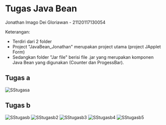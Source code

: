 # Tugas Java Bean
Jonathan Imago Dei Gloriawan - 21120117130054

Keterangan:
- Terdiri dari 2 folder
- Project "JavaBean_Jonathan" merupakan project utama (project JApplet Form)
- Sedangkan folder "Jar file" berisi file .jar yang merupakan komponen Java Bean yang digunakan (Counter dan ProgessBar).

## Tugas a
![SStugasa](https://user-images.githubusercontent.com/58509960/82048690-47851980-96df-11ea-8d61-5eaa427c93e8.jpg)

## Tugas b
![SStugasb](https://user-images.githubusercontent.com/58509960/82048693-47851980-96df-11ea-8846-2ff1c9763673.jpg)
![SStugasb2](https://user-images.githubusercontent.com/58509960/82048696-481db000-96df-11ea-9686-ac155e016f4c.jpg)
![SStugasb3](https://user-images.githubusercontent.com/58509960/82048697-48b64680-96df-11ea-8d91-42a247fd4fed.jpg)
![SStugasb4](https://user-images.githubusercontent.com/58509960/82048681-448a2900-96df-11ea-8b38-2675ba070c59.jpg)
![SStugasb5](https://user-images.githubusercontent.com/58509960/82048687-46ec8300-96df-11ea-9b92-661f4b64df92.jpg)
